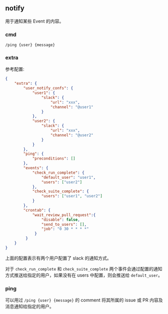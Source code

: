 ## notify

用于通知某些 Event 的内容。

### cmd

```
/ping {user} {message}
```

### extra

参考配置:

```json
{
    "extra": {
        "user_notify_confs": {
            "user1": {
                "slack": {
                    "url": "xxx",
                    "channel": "@user1"
                }
            },
            "user2": {
                "slack": {
                    "url": "xxx",
                    "channel": "@user2"
                }
            }
        },
        "ping": {
            "preconditions": []
        },
        "events": {
            "check_run_complete": {
                "default_user": "user1",
                "users": ["user2"]
            },
            "check_suite_complete": {
                "users": ["user1", "user2"]
            }
        },
        "crontab": {
            "wait_review_pull_request":{
                "disable": false,
                "send_to_users": [],
                "job": "0 30 * * * *"
             }
         }
    }
}
```

上面的配置表示有两个用户配置了 slack 的通知方式。

对于 `check_run_complete` 和 `check_suite_complete` 两个事件会通过配置的通知方式推送给指定的用户，如果没有在 users 中配置，则会推送给 `default_user`。

### ping

可以用过 `/ping {user} {message}` 的 comment 将其所属的 issue 或 PR 内容及消息通知给指定的用户。
